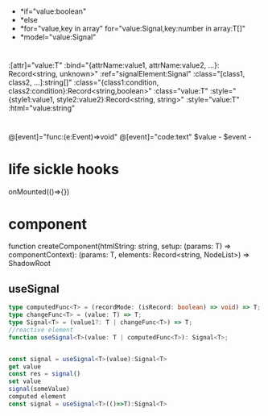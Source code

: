#

- \*if="value:boolean"
- \*else
- \*for="value,key in array"
  for="value:Signal<T>,key:number in array:T[]"
- \*model="value:Signal<T>"

#

:[attr]="value:T"
:bind="{attrName:value1, attrName:value2, ...}: Record<string, unknown>"
:ref="signalElement:Signal<HTMLElement>"
:class="[class1, class2, ...]:string[]"
:class="{class1:condition, class2:condition}:Record<string,boolean>"
:class="value:T"
:style="{style1:value1, style2:value2}:Record<string, string>"
:style="value:T"
:html="value:string"
#

@[event]="func:(e:Event)=>void"
@[event]="code:text"
$value - 
$event -

# life sickle hooks
onMounted(()=>{})


# component
function createComponent<T extends object>(htmlString: string, setup: (params: T) => componentContext): (params: T, elements: Record<string, NodeList>) => ShadowRoot


## useSignal

```typescript
type computedFunc<T> = (recordMode: (isRecord: boolean) => void) => T;
type changeFunc<T> = (value: T) => T;
type Signal<T> = (value1?: T | changeFunc<T>) => T;
//reactive element
function useSignal<T>(value: T | computedFunc<T>): Signal<T>;


const signal = useSignal<T>(value):Signal<T>
get value
const res = signal()
set value
signal(someValue)
computed element
const signal = useSignal<T>(()=>T):Signal<T>
```

